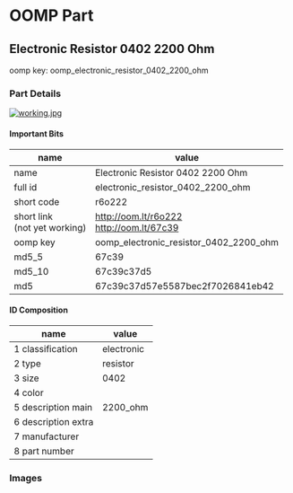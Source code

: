 # OOMP Part  
## Electronic Resistor 0402 2200 Ohm  
  
oomp key: oomp_electronic_resistor_0402_2200_ohm  
  
### Part Details  
  
[![working.jpg](working_600.jpg)](working.jpg)  
  
#### Important Bits  
| name | value | 
| --- | --- | 
| name | Electronic Resistor 0402 2200 Ohm | 
| full id | electronic_resistor_0402_2200_ohm | 
| short code | r6o222 | 
| short link<br>(not yet working) | http://oom.lt/r6o222<br>http://oom.lt/67c39 | 
| oomp key | oomp_electronic_resistor_0402_2200_ohm | 
| md5_5 | 67c39 | 
| md5_10 | 67c39c37d5 | 
| md5 | 67c39c37d57e5587bec2f7026841eb42 | 
#### ID Composition  
| name | value | 
| --- | --- | 
| 1 classification | electronic | 
| 2 type | resistor | 
| 3 size | 0402 | 
| 4 color |  | 
| 5 description main | 2200_ohm | 
| 6 description extra |  | 
| 7 manufacturer |  | 
| 8 part number |  | 
### Images  
